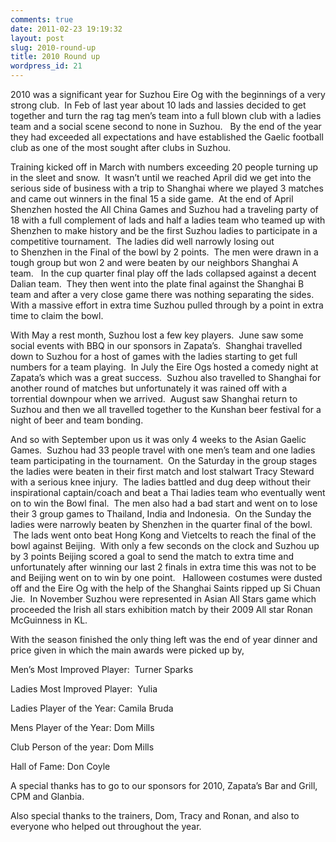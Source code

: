 ```yaml
---
comments: true
date: 2011-02-23 19:19:32
layout: post
slug: 2010-round-up
title: 2010 Round up
wordpress_id: 21
---
```


2010 was a significant year for Suzhou Eire Og with the beginnings of a very strong club.  In Feb of last year about 10 lads and lassies decided to get together and turn the rag tag men’s team into a full blown club with a ladies team and a social scene second to none in Suzhou.   By the end of the year they had exceeded all expectations and have established the Gaelic football club as one of the most sought after clubs in Suzhou.

Training kicked off in March with numbers exceeding 20 people turning up in the sleet and snow.  It wasn’t until we reached April did we get into the serious side of business with a trip to Shanghai where we played 3 matches and came out winners in the final 15 a side game.  At the end of April Shenzhen hosted the All China Games and Suzhou had a traveling party of 18 with a full complement of lads and half a ladies team who teamed up with Shenzhen to make history and be the first Suzhou ladies to participate in a competitive tournament.  The ladies did well narrowly losing out to Shenzhen in the Final of the bowl by 2 points.  The men were drawn in a tough group but won 2 and were beaten by our neighbors Shanghai A team.   In the cup quarter final play off the lads collapsed against a decent Dalian team.  They then went into the plate final against the Shanghai B team and after a very close game there was nothing separating the sides.  With a massive effort in extra time Suzhou pulled through by a point in extra time to claim the bowl.

With May a rest month, Suzhou lost a few key players.  June saw some social events with BBQ in our sponsors in Zapata’s.  Shanghai travelled down to Suzhou for a host of games with the ladies starting to get full numbers for a team playing.  In July the Eire Ogs hosted a comedy night at Zapata’s which was a great success.  Suzhou also travelled to Shanghai for another round of matches but unfortunately it was rained off with a torrential downpour when we arrived.  August saw Shanghai return to Suzhou and then we all travelled together to the Kunshan beer festival for a night of beer and team bonding. 

And so with September upon us it was only 4 weeks to the Asian Gaelic Games.  Suzhou had 33 people travel with one men’s team and one ladies team participating in the tournament.  On the Saturday in the group stages the ladies were beaten in their first match and lost stalwart Tracy Steward with a serious knee injury.  The ladies battled and dug deep without their inspirational captain/coach and beat a Thai ladies team who eventually went on to win the Bowl final.  The men also had a bad start and went on to lose their 3 group games to Thailand, India and Indonesia.  On the Sunday the ladies were narrowly beaten by Shenzhen in the quarter final of the bowl.  The lads went onto beat Hong Kong and Vietcelts to reach the final of the bowl against Beijing.  With only a few seconds on the clock and Suzhou up by 3 points Beijing scored a goal to send the match to extra time and unfortunately after winning our last 2 finals in extra time this was not to be and Beijing went on to win by one point.   Halloween costumes were dusted off and the Eire Og with the help of the Shanghai Saints ripped up Si Chuan Jie.  In November Suzhou were represented in Asian All Stars game which proceeded the Irish all stars exhibition match by their 2009 All star Ronan McGuinness in KL. 

With the season finished the only thing left was the end of year dinner and price given in which the main awards were picked up by,

Men’s Most Improved Player:  Turner Sparks

Ladies Most Improved Player:  Yulia

Ladies Player of the Year: Camila Bruda

Mens Player of the Year: Dom Mills

Club Person of the year: Dom Mills

Hall of Fame: Don Coyle

A special thanks has to go to our sponsors for 2010, Zapata’s Bar and Grill, CPM and Glanbia.  

Also special thanks to the trainers, Dom, Tracy and Ronan, and also to everyone who helped out throughout the year.
